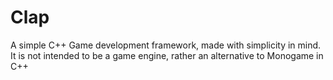 # Clap

A simple C++ Game development framework, made with simplicity in mind. It is not intended to be a game engine, rather an alternative to Monogame in C++
